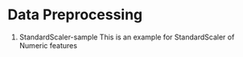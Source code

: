 # Data Preprocessing

1. StandardScaler-sample
This is an example for StandardScaler of Numeric features 
